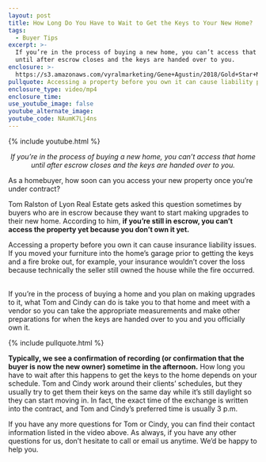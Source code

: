 ```yaml
---
layout: post
title: How Long Do You Have to Wait to Get the Keys to Your New Home?
tags:
  - Buyer Tips
excerpt: >-
  If you’re in the process of buying a new home, you can’t access that home
  until after escrow closes and the keys are handed over to you.
enclosure: >-
  https://s3.amazonaws.com/vyralmarketing/Gene+Agustin/2018/Gold+Star+Mortgage+Financial-+How+Soon+Can+I+Have+Access+to+the+Property%253F.mp4
pullquote: Accessing a property before you own it can cause liability problems.
enclosure_type: video/mp4
enclosure_time:
use_youtube_image: false
youtube_alternate_image:
youtube_code: NAumK7Lj4ns
---
```


{% include youtube.html %}

<p style="text-align: center;"><em>If you’re in the process of buying a new home, you can’t access that home until after escrow closes and the keys are handed over to you.</em></p>

As a homebuyer, how soon can you access your new property once you’re under contract?

Tom Ralston of Lyon Real Estate gets asked this question sometimes by buyers who are in escrow because they want to start making upgrades to their new home. According to him, **if you’re still in escrow, you can’t access the property yet because you don’t own it yet.&nbsp;**

Accessing a property before you own it can cause insurance liability issues. If you moved your furniture into the home’s garage prior to getting the keys and a fire broke out, for example, your insurance wouldn’t cover the loss because technically the seller still owned the house while the fire occurred. &nbsp;

If you’re in the process of buying a home and you plan on making upgrades to it, what Tom and Cindy can do is take you to that home and meet with a vendor so you can take the appropriate measurements and make other preparations for when the keys are handed over to you and you officially own it.&nbsp;

{% include pullquote.html %}

**Typically, we see a confirmation of recording (or confirmation that the buyer is now the new owner) sometime in the afternoon.** How long you have to wait after this happens to get the keys to the home depends on your schedule. Tom and Cindy work around their clients’ schedules, but they usually try to get them their keys on the same day while it’s still daylight so they can start moving in. In fact, the exact time of the exchange is written into the contract, and Tom and Cindy’s preferred time is usually 3 p.m.&nbsp;

If you have any more questions for Tom or Cindy, you can find their contact information listed in the video above. As always, if you have any other questions for us, don’t hesitate to call or email us anytime. We’d be happy to help you.